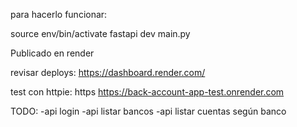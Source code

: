 para hacerlo funcionar:

source env/bin/activate
fastapi dev main.py

Publicado en render

revisar deploys:
https://dashboard.render.com/

test con httpie:
https https://back-account-app-test.onrender.com

TODO:
-api login
-api listar bancos
-api listar cuentas según banco
